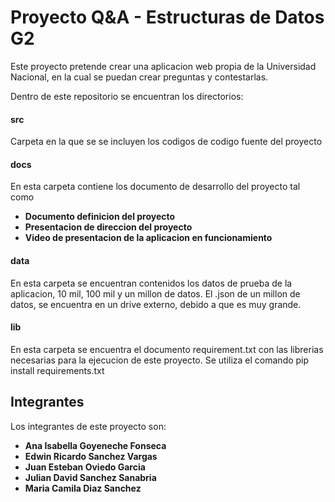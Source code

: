 # Proyecto Q&A - Estructuras de Datos G2
Este proyecto pretende crear una aplicacion web propia de la Universidad Nacional, en la cual se puedan crear preguntas y contestarlas.

Dentro de este repositorio se encuentran los directorios:

#### src
Carpeta en la que se se incluyen los codigos de codigo fuente del proyecto

#### docs 
En esta carpeta contiene los documento de desarrollo del proyecto tal como
* **Documento definicion del proyecto** 
* **Presentacion de direccion del proyecto**
* **Video de presentacion de la aplicacion en funcionamiento**

#### data
En esta carpeta se encuentran contenidos los datos de prueba de la aplicacion, 10 mil, 100 mil y un millon de datos. El .json de un millon de datos, se encuentra en un drive externo, debido a que es muy grande. 

#### lib
En esta carpeta se encuentra el documento requirement.txt con las librerias necesarias para la ejecucion de este proyecto. Se utiliza el comando pip install requirements.txt



## Integrantes
Los integrantes de este proyecto son:

* **Ana Isabella Goyeneche Fonseca**
* **Edwin Ricardo Sanchez Vargas**
* **Juan Esteban Oviedo Garcia**
* **Julian David Sanchez Sanabria**
* **Maria Camila Diaz Sanchez**
